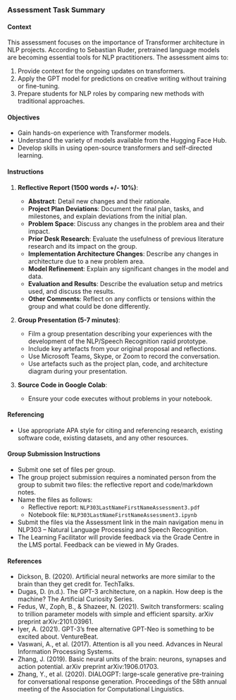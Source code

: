 ### Assessment Task Summary

#### Context
This assessment focuses on the importance of Transformer architecture in NLP projects. According to Sebastian Ruder, pretrained language models are becoming essential tools for NLP practitioners. The assessment aims to:
1. Provide context for the ongoing updates on transformers.
2. Apply the GPT model for predictions on creative writing without training or fine-tuning.
3. Prepare students for NLP roles by comparing new methods with traditional approaches.

#### Objectives
- Gain hands-on experience with Transformer models.
- Understand the variety of models available from the Hugging Face Hub.
- Develop skills in using open-source transformers and self-directed learning.

#### Instructions
1. **Reflective Report (1500 words +/- 10%)**:
    - **Abstract**: Detail new changes and their rationale.
    - **Project Plan Deviations**: Document the final plan, tasks, and milestones, and explain deviations from the initial plan.
    - **Problem Space**: Discuss any changes in the problem area and their impact.
    - **Prior Desk Research**: Evaluate the usefulness of previous literature research and its impact on the group.
    - **Implementation Architecture Changes**: Describe any changes in architecture due to a new problem area.
    - **Model Refinement**: Explain any significant changes in the model and data.
    - **Evaluation and Results**: Describe the evaluation setup and metrics used, and discuss the results.
    - **Other Comments**: Reflect on any conflicts or tensions within the group and what could be done differently.

2. **Group Presentation (5-7 minutes)**:
    - Film a group presentation describing your experiences with the development of the NLP/Speech Recognition rapid prototype.
    - Include key artefacts from your original proposal and reflections.
    - Use Microsoft Teams, Skype, or Zoom to record the conversation.
    - Use artefacts such as the project plan, code, and architecture diagram during your presentation.

3. **Source Code in Google Colab**:
    - Ensure your code executes without problems in your notebook.

#### Referencing
- Use appropriate APA style for citing and referencing research, existing software code, existing datasets, and any other resources.

#### Group Submission Instructions
- Submit one set of files per group.
- The group project submission requires a nominated person from the group to submit two files: the reflective report and code/markdown notes.
- Name the files as follows:
  - Reflective report: `NLP303LastNameFirstNameAssessment3.pdf`
  - Notebook file: `NLP303LastNameFirstNameAssessment3.ipynb`
- Submit the files via the Assessment link in the main navigation menu in NLP303 – Natural Language Processing and Speech Recognition.
- The Learning Facilitator will provide feedback via the Grade Centre in the LMS portal. Feedback can be viewed in My Grades.

#### References
- Dickson, B. (2020). Artificial neural networks are more similar to the brain than they get credit for. TechTalks.
- Dugas, D. (n.d.). The GPT-3 architecture, on a napkin. How deep is the machine? The Artificial Curiosity Series.
- Fedus, W., Zoph, B., & Shazeer, N. (2021). Switch transformers: scaling to trillion parameter models with simple and efficient sparsity. arXiv preprint arXiv:2101.03961.
- Iyer, A. (2021). GPT-3’s free alternative GPT-Neo is something to be excited about. VentureBeat.
- Vaswani, A., et al. (2017). Attention is all you need. Advances in Neural Information Processing Systems.
- Zhang, J. (2019). Basic neural units of the brain: neurons, synapses and action potential. arXiv preprint arXiv:1906.01703.
- Zhang, Y., et al. (2020). DIALOGPT: large-scale generative pre-training for conversational response generation. Proceedings of the 58th annual meeting of the Association for Computational Linguistics.